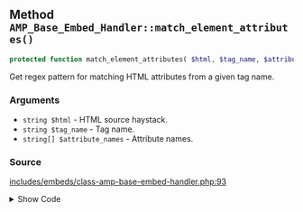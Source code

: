 ## Method `AMP_Base_Embed_Handler::match_element_attributes()`

```php
protected function match_element_attributes( $html, $tag_name, $attribute_names );
```

Get regex pattern for matching HTML attributes from a given tag name.

### Arguments

* `string $html` - HTML source haystack.
* `string $tag_name` - Tag name.
* `string[] $attribute_names` - Attribute names.

### Source

[includes/embeds/class-amp-base-embed-handler.php:93](https://github.com/ampproject/amp-wp/blob/develop/includes/embeds/class-amp-base-embed-handler.php#L93-L111)

<details>
<summary>Show Code</summary>

```php
protected function match_element_attributes( $html, $tag_name, $attribute_names ) {
	$pattern = sprintf(
		'/<%s%s/',
		preg_quote( $tag_name, '/' ),
		implode(
			'',
			array_map(
				function ( $attr_name ) {
					return sprintf( '(?=[^>]*?%1$s="(?P<%1$s>[^"]+)")?', preg_quote( $attr_name, '/' ) );
				},
				$attribute_names
			)
		)
	);
	if ( ! preg_match( $pattern, $html, $matches ) ) {
		return null;
	}
	return wp_array_slice_assoc( $matches, $attribute_names );
}
```

</details>
